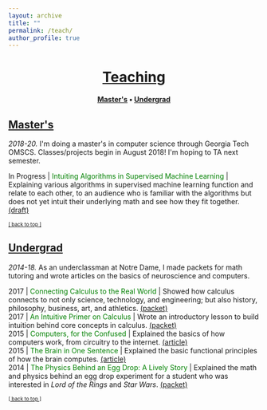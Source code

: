 ```yaml
---
layout: archive
title: ""
permalink: /teach/
author_profile: true
--- 
```


# [<center>Teaching</center>](#top)

<center><b><font color="blue"><a href="http://www.jpskycak.com/teach/#masters">Master's</a></font> • <font color="blue"><a href="http://www.jpskycak.com/teach/#undergrad">Undergrad</a></font></b></center>

## [Master's](#masters)

<i>2018-20.</i> I'm doing a master's in computer science through Georgia Tech OMSCS. Classes/projects begin in August 2018! I'm hoping to TA next semester.  

In Progress | <font color="green">Intuiting Algorithms in Supervised Machine Learning</font> | Explaining various algorithms in supervised machine learning function and relate to each other, to an audience who is familiar with the algorithms but does not yet intuit their underlying math and see how they fit together. <font color="blue"><a href="https://docs.google.com/document/d/1zHOIYDTrnJjwUFwhhHZL6YvMKHQLf9djOsTi3CXzm2g/edit?usp=sharing">(draft)</a></font>  

<font size="1" color="blue"><a href="http://www.jpskycak.com/teach/#top">[ back to top ]</a></font>

## [Undergrad](#undergrad)

<i>2014-18.</i> As an underclassman at Notre Dame, I made packets for math tutoring and wrote articles on the basics of neuroscience and computers.


2017 | <font color="green">Connecting Calculus to the Real World</font> | Showed how calculus connects to not only science, technology, and engineering; but also history, philosophy, business, art, and athletics. <font color="blue"><a href="https://jpskycak.github.io/files/jpskycak-calc_connections.pdf">(packet)</a></font>  
2017 | <font color="green">An Intuitive Primer on Calculus</font> | Wrote an introductory lesson to build intuition behind core concepts in calculus. <font color="blue"><a href="https://jpskycak.github.io/files/jpskycak-calc_primer.pdf">(packet)</a></font>  
2015 | <font color="green">Computers, for the Confused</font> | Explained the basics of how computers work, from circuitry to the internet. <font color="blue"><a href="https://jpskycak.github.io/files/jpskycak-computers_confused.pdf">(article)</a></font>  
2015 | <font color="green">The Brain in One Sentence</font> | Explained the basic functional principles of how the brain computes. <font color="blue"><a href="https://jpskycak.github.io/files/jpskycak-brain_sentence.pdf">(article)</a></font>  
2014 | <font color="green">The Physics Behind an Egg Drop: A Lively Story</font> | Explained the math and physics behind an egg drop experiment for a student who was interested in <i>Lord of the Rings</i> and <i>Star Wars</i>. <font color="blue"><a href="https://jpskycak.github.io/files/jpskycak-ian.pdf">(packet)</a></font>  

<font size="1" color="blue"><a href="http://www.jpskycak.com/teach/#top">[ back to top ]</a></font>
